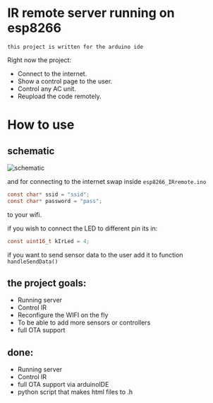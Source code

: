 # IR remote server running on esp8266
```this project is written for the arduino ide```

Right now the project:
- Connect to the internet.
- Show a control page to the user.
- Control any AC unit.  
- Reupload the code remotely.

# How to use
## schematic
![schematic](https://github.com/ishay320/esp8266_IRremote/blob/main/data/schematics.jpg)

and for connecting to the internet swap inside `esp8266_IRremote.ino` 
``` C
const char* ssid = "ssid";
const char* password = "pass";
```
to your wifi.

if you wish to connect the LED to different pin its in:
``` C
const uint16_t kIrLed = 4; 
```

if you want to send sensor data to the user add it to function `handleSendData()`


## the project goals:
* Running server
* Control IR
* Reconfigure the WIFI on the fly
* To be able to add more sensors or controllers
* full OTA support

## done:
* Running server
* Control IR
* full OTA support via arduinoIDE
* python script that makes html files to .h
